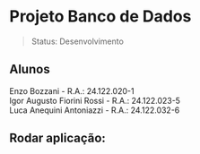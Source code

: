 <h1>Projeto Banco de Dados</h1>

> Status: Desenvolvimento

## Alunos

Enzo Bozzani - R.A.: 24.122.020-1
<br>
Igor Augusto Fiorini Rossi - R.A.: 24.122.023-5
<br>
Luca Anequini Antoniazzi - R.A.: 24.122.032-6

## Rodar aplicação:
